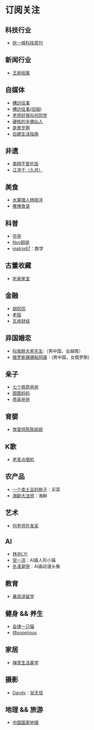 # 订阅关注

## 科技行业

- [阮一峰科技周刊](https://www.ruanyifeng.com/blog/)

## 新闻行业

- [王局拍案](https://www.youtube.com/@Wangzhian)

## 自媒体

- [槽边往事](https://www.hecaitou.com/)
- [槽边往事(旧版)](https://www.hecaitou.info/)
- [老师好我叫何同学](https://space.bilibili.com/163637592)
- [硬核的半佛仙人](https://space.bilibili.com/37663924)
- [是景岁啊](https://www.douyin.com/user/MS4wLjABAAAA_1DwRjJqOz8XliDnb9B2AmAVZk4weNrkAw88bPLi0dqbJv1Wb1k6SUw9lYERJ8jD)
- [白嫖生活指南](https://www.douyin.com/user/MS4wLjABAAAAHQi62DY1UQVU-cwVNUSOsyJB08fzylPijgpHigkAUhI)

## 非遗

- [南翔不爱吃饭](https://www.douyin.com/user/MS4wLjABAAAAUx_0_1O2l2nScHoPafDfaCoaZ0Rh58qab7slIEJ66zg)
- [江寻千（九月）](https://www.douyin.com/user/MS4wLjABAAAAigFjTEOAwKibGXwx9X5mWfu1uOUJWfeoHpvaXqzzRc0)

## 美食

- [水果猎人杨晓洋](https://www.douyin.com/user/MS4wLjABAAAAvVwfkKT3Fn8soFrqSffBPTcJK83m0nfmxbmgCF8kOPhWsPPoX2OQziJh23lMQ1pf)
- [赛博食录](https://www.douyin.com/user/MS4wLjABAAAAyJs_NVpCGw-311Z3gSbpsHTZ3tW_vMHsPxSZ2eHTbIIDidPrvXx11gZ1YTNlesnx)

## 科普

- [毕导](https://www.douyin.com/user/MS4wLjABAAAA26unzRl4eTG2pAGnxD1pS3kMvjaUIcNxvLGr3VJOiKU)
- [Nov姐姐](https://space.bilibili.com/9448580)
- [matrix67](https://matrix67.itch.io/)：数学

## 古董收藏

- [听泉鉴宝](https://www.douyin.com/user/MS4wLjABAAAAoCCiftUdv439m4Y2Gglyv7ImVZlMSgu_wisIk5zYPJ4)

## 金融

- [胡侃侃](https://www.douyin.com/user/MS4wLjABAAAABaHXmLSGAwxFImXRvz8e1iiUPmyO5spfmmzryT1HCX-CX9qYU0gZsLcAEE43mwW1)
- [老陌](https://www.douyin.com/user/MS4wLjABAAAAKxPOisbl6kuP6LlgTLeUcbhXRNR291byPMYPjxwdKdRQmZXFlIorOmeFnZyZ39Ar)
- [瓦肯财经](https://www.douyin.com/user/MS4wLjABAAAAxItemO29rvWnJJwUuZOoDD8DVNKoxBQfHZc9vGILW6oQR_yljdPUUwn1eA6_UiOJ)

## 异国婚恋

- [叫我胖大星先生](https://www.xiaohongshu.com/user/profile/5bc4273a3b7aec0001943a9b):（男中国，女越南）
- [俄罗斯珊珊和阿康](https://space.bilibili.com/456682169)：(男中国，女俄罗斯)

## 亲子

- [七个佩奇爸爸](https://www.douyin.com/user/MS4wLjABAAAA3ngGQgWu51FaN9nt4Lsh7PAfS6g3IOCoP7GWP3juqKI)
- [图图妈妈](https://www.douyin.com/user/MS4wLjABAAAA7HgF9HggloX3IOZARbVmbNujJAUmuePeSEEZy9Ah4_Q)
- [恭喜爸爸](https://www.douyin.com/user/MS4wLjABAAAAMkCdID1Wu6HRN-ctyVlLaq2kZvAmgTfsr2SfibUoeAM)

## 育婴

- [育婴师陈陈姐姐](https://www.xiaohongshu.com/user/profile/6229d16d0000000010006fe3)

## K歌

- [老吴点唱机](https://www.xiaohongshu.com/user/profile/5de3e1eb0000000001004a0b)

## 农产品

- [一个卖土豆的胖子](https://www.xiaohongshu.com/user/profile/609d0dff000000000101e8a9)：买菜
- [海鲜大法师](https://www.douyin.com/user/MS4wLjABAAAAOUKsz_b-ynK-iUAom92xLZGd74p-nz5vC-g50kwe1z25wefk1BnHhV9-CFe-s9_I)：海鲜

## 艺术

- [何老师在发呆](https://www.douyin.com/user/MS4wLjABAAAAOdg_QDS4FuzMH6gTpQbqpO-FU099_QF_nYpEVfe7ZEpeYUcRPsCtSYsVCEUqkyYm)

## AI

- [林亦LYi](https://www.douyin.com/user/MS4wLjABAAAAtSFk_pO6mcT_31WOWK60mRDvh_0Op6UvYT9dm77bCT20dADpgjU8ccRfj-VgY-qU)
- [空一凉](https://www.xiaohongshu.com/user/profile/5ee2e9590000000001001d6c)：AI画人形小猫
- [冬凌草呀](https://www.xiaohongshu.com/user/profile/6094d981000000000100a25b)：AI画动漫头像

## 教育

- [暴叔讲留学](https://www.douyin.com/user/MS4wLjABAAAAyjbq_bGtOcY43qTgM8p5FpWiz9DCmVNEbyI-q8PQirvJBymewqgCtayZuPOoeHPs)

## 健身 && 养生

- [自律一只猫](https://www.xiaohongshu.com/user/profile/610e739a0000000001001519)
- [帅soserious](https://www.douyin.com/user/MS4wLjABAAAATsC4e0F06uCGqG6Fpfvsmfj5xabmZV1XIsWCBQBJDcc)

## 家居

- [禅意生活美学](https://www.xiaohongshu.com/user/profile/62e29ca1000000001f016249)

## 摄影

- [Dandy](https://www.xiaohongshu.com/user/profile/5cc325d3000000001701e355)：[翁天信](https://www.dandyweng.com/)

## 地理 && 旅游

- [中国国家地理](https://space.bilibili.com/2000819931)